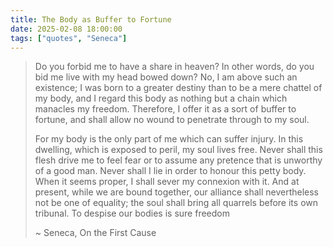```yaml
---
title: The Body as Buffer to Fortune
date: 2025-02-08 18:00:00
tags: ["quotes", "Seneca"]
---
```


> Do you forbid me to have a share in heaven? In other words, do you bid me live with my head bowed down? No, I am above such an existence; I was born to a greater destiny than to be a mere chattel of my body, and I regard this body as nothing but a chain which manacles my freedom. Therefore, I offer it as a sort of buffer to fortune, and shall allow no wound to penetrate through to my soul.
> 
> For my body is the only part of me which can suffer injury. In this dwelling, which is exposed to peril, my soul lives free. Never shall this flesh drive me to feel fear or to assume any pretence that is unworthy of a good man. Never shall I lie in order to honour this petty body. When it seems proper, I shall sever my connexion with it. And at present, while we are bound together, our alliance shall nevertheless not be one of equality; the soul shall bring all quarrels before its own tribunal. To despise our bodies is sure freedom
>
> ~ Seneca, On the First Cause
